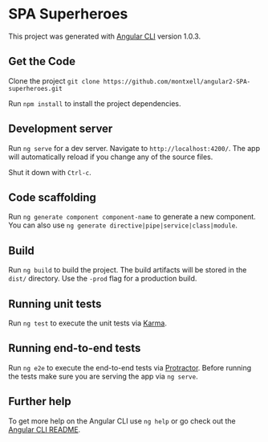 # SPA Superheroes

This project was generated with [Angular CLI](https://github.com/angular/angular-cli) version 1.0.3.


## Get the Code

Clone the project `git clone https://github.com/montxell/angular2-SPA-superheroes.git`

Run `npm install` to install the project dependencies.


## Development server

Run `ng serve` for a dev server. Navigate to `http://localhost:4200/`. The app will automatically reload if you change any of the source files.

Shut it down with `Ctrl-c`.


## Code scaffolding

Run `ng generate component component-name` to generate a new component. You can also use `ng generate directive|pipe|service|class|module`.


## Build

Run `ng build` to build the project. The build artifacts will be stored in the `dist/` directory. Use the `-prod` flag for a production build.


## Running unit tests

Run `ng test` to execute the unit tests via [Karma](https://karma-runner.github.io).


## Running end-to-end tests

Run `ng e2e` to execute the end-to-end tests via [Protractor](http://www.protractortest.org/).
Before running the tests make sure you are serving the app via `ng serve`.


## Further help

To get more help on the Angular CLI use `ng help` or go check out the [Angular CLI README](https://github.com/angular/angular-cli/blob/master/README.md).
